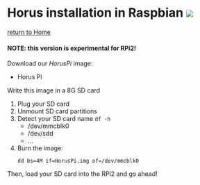 # Horus installation in Raspbian ![][raspbian-logo]

[return to Home](../../README.md)

#### NOTE: this version is experimental for RPi2!

Download our *HorusPi* image:
* Horus Pi

Write this image in a 8G SD card

1. Plug your SD card
2. Unmount SD card partitions
3. Detect your SD card name ```df -h```
	* /dev/mmcblk0
	* /dev/sdd
	* ...
4. Burn the image:
	```
	dd bs=4M if=HorusPi.img of=/dev/mmcblk0
	```

Then, load your SD card into the RPi2 and go ahead!

[raspbian-logo]: ../images/raspbian.png
